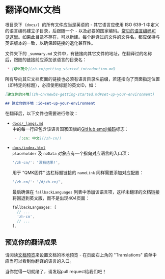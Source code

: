 # 翻译QMK文档

根目录下（`docs/`）的所有文件应当是英语的 - 其它语言应使用 ISO 639-1 中定义的语言编码建立子目录，后跟随一个 `-` 以及必要的国家编码。[常见的语言编码可见这里](https://www.andiamo.co.uk/resources/iso-language-codes/)。如果此目录不存在，可以新建。每个翻译过的文件的文件名，都应保持与英语版本的一致，以确保超链接的退化兼容性。

文件夹下的 `_summary.md` 文件中，有链接向其它文件的地址，在翻译过的名称后，跟随的链接前应添加该语言的目录名：

```markdown
 * [QMK简介](zh-cn/getting_started_introduction.md)
```

所有导向其它文档页面的链接也必须有语言目录名前缀，若还指向了页面指定位置（即特定的标题），必须使用标题的英文ID，如：

```markdown
[建立你的环境](zh-cn/newbs-getting-started.md#set-up-your-environment)

## 建立你的环境 :id=set-up-your-environment
```

在翻译后，以下文件也需要进行修改：

* [`docs/_langs.md`](https://github.com/qmk/qmk_firmware/blob/master/docs/_langs.md)  
  中的每一行应包含该语言国家国旗的[GitHub emoji编码](https://github.com/ikatyang/emoji-cheat-sheet/blob/master/README.md#country-flag)标志：

  ```markdown
   - [:cn: 中文](/zh-cn/)
  ```

* [`docs/index.html`](https://github.com/qmk/qmk_firmware/blob/master/docs/index.html)  
  `placeholder` 及 `noData` 对象应有一个指向对应语言的入口项：

  ```js
  '/zh-cn/': '没有结果!',
  ```

  用于 "QMK固件" 边栏标题链接的 `nameLink` 同样需要添加对应配置：

  ```js
  '/zh-cn/': '/#/zh-cn/',
  ```

  最后确保在 `fallbackLanguages` 列表中添加该语言项，这样未翻译的文档链接将回退到英文版，而不是出现404页面：

  ```js
  fallbackLanguages: [
    // ...
    'zh-cn',
    // ...
  ],
  ```

## 预览你的翻译成果

请阅读[文档预览](zh-cn/contributing.md#previewing-the-documentation)来设置文档的本地预览 - 在页面右上角的 "Translations" 菜单中应当可以看到你翻译的语言的入口。

当你觉得一切就绪了，请发起pull request给我们吧！
